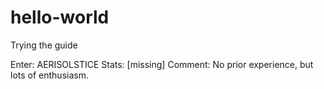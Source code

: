 # hello-world

Trying the guide

Enter: AERISOLSTICE
Stats: [missing]
Comment: No prior experience, but lots of enthusiasm.
